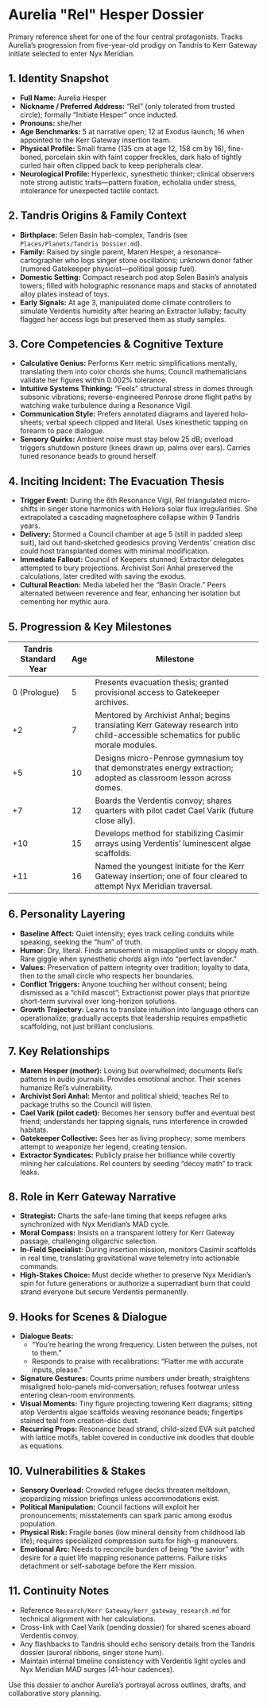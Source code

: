 # Aurelia "Rel" Hesper Dossier

Primary reference sheet for one of the four central protagonists. Tracks Aurelia’s progression from five-year-old prodigy on Tandris to Kerr Gateway initiate selected to enter Nyx Meridian.

## 1. Identity Snapshot
- **Full Name:** Aurelia Hesper
- **Nickname / Preferred Address:** “Rel” (only tolerated from trusted circle); formally “Initiate Hesper” once inducted.
- **Pronouns:** she/her
- **Age Benchmarks:** 5 at narrative open; 12 at Exodus launch; 16 when appointed to the Kerr Gateway insertion team.
- **Physical Profile:** Small frame (135 cm at age 12, 158 cm by 16), fine-boned, porcelain skin with faint copper freckles, dark halo of tightly curled hair often clipped back to keep peripherals clear.
- **Neurological Profile:** Hyperlexic, synesthetic thinker; clinical observers note strong autistic traits—pattern fixation, echolalia under stress, intolerance for unexpected tactile contact.

## 2. Tandris Origins & Family Context
- **Birthplace:** Selen Basin hab-complex, Tandris (see `Places/Planets/Tandris Dossier.md`).
- **Family:** Raised by single parent, Maren Hesper, a resonance-cartographer who logs singer stone oscillations; unknown donor father (rumored Gatekeeper physicist—political gossip fuel).
- **Domestic Setting:** Compact research pod atop Selen Basin’s analysis towers; filled with holographic resonance maps and stacks of annotated alloy plates instead of toys.
- **Early Signals:** At age 3, manipulated dome climate controllers to simulate Verdentis humidity after hearing an Extractor lullaby; faculty flagged her access logs but preserved them as study samples.

## 3. Core Competencies & Cognitive Texture
- **Calculative Genius:** Performs Kerr metric simplifications mentally, translating them into color chords she hums; Council mathematicians validate her figures within 0.002% tolerance.
- **Intuitive Systems Thinking:** “Feels” structural stress in domes through subsonic vibrations; reverse-engineered Penrose drone flight paths by watching wake turbulence during a Resonance Vigil.
- **Communication Style:** Prefers annotated diagrams and layered holo-sheets; verbal speech clipped and literal. Uses kinesthetic tapping on forearm to pace dialogue.
- **Sensory Quirks:** Ambient noise must stay below 25 dB; overload triggers shutdown posture (knees drawn up, palms over ears). Carries tuned resonance beads to ground herself.

## 4. Inciting Incident: The Evacuation Thesis
- **Trigger Event:** During the 6th Resonance Vigil, Rel triangulated micro-shifts in singer stone harmonics with Heliora solar flux irregularities. She extrapolated a cascading magnetosphere collapse within 9 Tandris years.
- **Delivery:** Stormed a Council chamber at age 5 (still in padded sleep suit), laid out hand-sketched geodesics proving Verdentis’ creation disc could host transplanted domes with minimal modification.
- **Immediate Fallout:** Council of Keepers stunned; Extractor delegates attempted to bury projections. Archivist Sori Anhal preserved the calculations, later credited with saving the exodus.
- **Cultural Reaction:** Media labeled her the “Basin Oracle.” Peers alternated between reverence and fear, enhancing her isolation but cementing her mythic aura.

## 5. Progression & Key Milestones
| Tandris Standard Year | Age | Milestone |
| --- | --- | --- |
| 0 (Prologue) | 5 | Presents evacuation thesis; granted provisional access to Gatekeeper archives. |
| +2 | 7 | Mentored by Archivist Anhal; begins translating Kerr Gateway research into child-accessible schematics for public morale modules. |
| +5 | 10 | Designs micro-Penrose gymnasium toy that demonstrates energy extraction; adopted as classroom lesson across domes. |
| +7 | 12 | Boards the Verdentis convoy; shares quarters with pilot cadet Cael Varik (future close ally). |
| +10 | 15 | Develops method for stabilizing Casimir arrays using Verdentis’ luminescent algae scaffolds. |
| +11 | 16 | Named the youngest Initiate for the Kerr Gateway insertion; one of four cleared to attempt Nyx Meridian traversal. |

## 6. Personality Layering
- **Baseline Affect:** Quiet intensity; eyes track ceiling conduits while speaking, seeking the “hum” of truth.
- **Humor:** Dry, literal. Finds amusement in misapplied units or sloppy math. Rare giggle when synesthetic chords align into “perfect lavender.”
- **Values:** Preservation of pattern integrity over tradition; loyalty to data, then to the small circle who respects her boundaries.
- **Conflict Triggers:** Anyone touching her without consent; being dismissed as a “child mascot”; Extractionist power plays that prioritize short-term survival over long-horizon solutions.
- **Growth Trajectory:** Learns to translate intuition into language others can operationalize; gradually accepts that leadership requires empathetic scaffolding, not just brilliant conclusions.

## 7. Key Relationships
- **Maren Hesper (mother):** Loving but overwhelmed; documents Rel’s patterns in audio journals. Provides emotional anchor. Their scenes humanize Rel’s vulnerability.
- **Archivist Sori Anhal:** Mentor and political shield; teaches Rel to package truths so the Council will listen.
- **Cael Varik (pilot cadet):** Becomes her sensory buffer and eventual best friend; understands her tapping signals, runs interference in crowded habitats.
- **Gatekeeper Collective:** Sees her as living prophecy; some members attempt to weaponize her legend, creating tension.
- **Extractor Syndicates:** Publicly praise her brilliance while covertly mining her calculations. Rel counters by seeding “decoy math” to track leaks.

## 8. Role in Kerr Gateway Narrative
- **Strategist:** Charts the safe-lane timing that keeps refugee arks synchronized with Nyx Meridian’s MAD cycle.
- **Moral Compass:** Insists on a transparent lottery for Kerr Gateway passage, challenging oligarchic selection.
- **In-Field Specialist:** During insertion mission, monitors Casimir scaffolds in real time, translating gravitational wave telemetry into actionable commands.
- **High-Stakes Choice:** Must decide whether to preserve Nyx Meridian’s spin for future generations or authorize a superradiant burn that could strand everyone but secure Verdentis permanently.

## 9. Hooks for Scenes & Dialogue
- **Dialogue Beats:** 
  - “You’re hearing the wrong frequency. Listen between the pulses, not to them.”
  - Responds to praise with recalibrations: “Flatter me with accurate inputs, please.”
- **Signature Gestures:** Counts prime numbers under breath; straightens misaligned holo-panels mid-conversation; refuses footwear unless entering clean-room environments.
- **Visual Moments:** Tiny figure projecting towering Kerr diagrams; sitting atop Verdentis algae scaffolds weaving resonance beads; fingertips stained teal from creation-disc dust.
- **Recurring Props:** Resonance bead strand, child-sized EVA suit patched with lattice motifs, tablet covered in conductive ink doodles that double as equations.

## 10. Vulnerabilities & Stakes
- **Sensory Overload:** Crowded refugee decks threaten meltdown, jeopardizing mission briefings unless accommodations exist.
- **Political Manipulation:** Council factions will exploit her pronouncements; misstatements can spark panic among exodus population.
- **Physical Risk:** Fragile bones (low mineral density from childhood lab life); requires specialized compression suits for high-g maneuvers.
- **Emotional Arc:** Needs to reconcile burden of being “the savior” with desire for a quiet life mapping resonance patterns. Failure risks detachment or self-sabotage before the Kerr mission.

## 11. Continuity Notes
- Reference `Research/Kerr Gateway/kerr_gateway_research.md` for technical alignment with her calculations.
- Cross-link with Cael Varik (pending dossier) for shared scenes aboard Verdentis convoy.
- Any flashbacks to Tandris should echo sensory details from the Tandris dossier (auroral ribbons, singer stone hum).
- Maintain internal timeline consistency with Verdentis light cycles and Nyx Meridian MAD surges (41-hour cadences).

Use this dossier to anchor Aurelia’s portrayal across outlines, drafts, and collaborative story planning.
